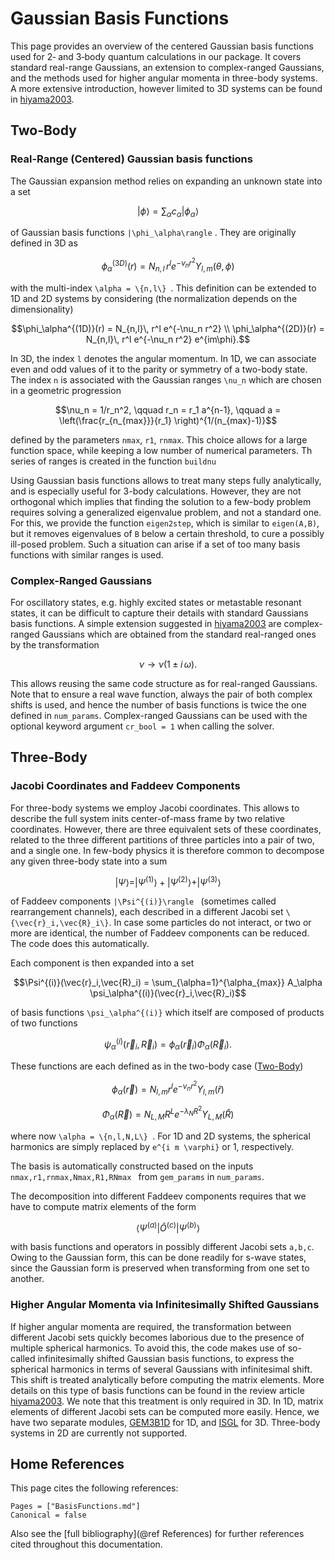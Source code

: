 
# Gaussian Basis Functions

This page provides an overview of the centered Gaussian basis functions used for 2‑ and 3‑body quantum calculations in our package. It covers standard real-range Gaussians, an extension to complex-ranged Gaussians, and the methods used for higher angular momenta in three-body systems. A more extensive introduction, however limited to 3D systems can be found in [hiyama2003](@cite).

## Two-Body

### Real-Range (Centered) Gaussian basis functions

The Gaussian expansion method relies on expanding an unknown state into a set
```math
|\phi\rangle = \sum_\alpha c_\alpha |\phi_\alpha\rangle
```
of Gaussian basis functions `` |\phi_\alpha\rangle `` . They are originally defined in 3D as
```math
\phi_\alpha^{(3D)}(r) = N_{n,l}\, r^l e^{-\nu_n r^2} Y_{l,m}(\theta,\phi)
```
with the multi-index `` \alpha = \{n,l\}  ``. This definition can be extended to 1D and 2D systems by considering (the normalization depends on the dimensionality)
```math
\phi_\alpha^{(1D)}(r) = N_{n,l}\, r^l e^{-\nu_n r^2} \\
\phi_\alpha^{(2D)}(r) = N_{n,l}\, r^l e^{-\nu_n r^2} e^{im\phi}.
```

In 3D, the index `` l `` denotes the angular momentum. In 1D, we can associate even and odd values of it to the parity or symmetry of a two-body state. The index `` n `` is associated with the Gaussian ranges `` \nu_n `` which are chosen in a geometric progression
```math
\nu_n = 1/r_n^2, \qquad r_n = r_1 a^{n-1}, \qquad a = \left(\frac{r_{n_{max}}}{r_1} \right)^{1/(n_{max}-1)}
```
defined by the parameters `nmax`, `r1`, `rnmax`. This choice allows for a large function space, while keeping a low number of numerical parameters. Th series of ranges is created in the function `buildnu`

Using Gaussian basis functions allows to treat many steps fully analytically, and is especially useful for 3-body calculations. However, they are not orthogonal which implies that finding the solution to a few-body problem requires solving a generalized eigenvalue problem, and not a standard one. For this, we provide the function `eigen2step`, which is similar to `eigen(A,B)`, but it removes eigenvalues of `B` below a certain threshold, to cure a possibly ill-posed problem. Such a situation can arise if a set of too many basis functions with similar ranges is used.

### Complex-Ranged Gaussians

For oscillatory states, e.g. highly excited states or metastable resonant states, it can be difficult to capture their details with standard Gaussians basis functions. A simple extension suggested in [hiyama2003](@cite) are complex-ranged Gaussians which are obtained from the standard real-ranged ones by the transformation
```math
\nu \to \nu (1 \pm i\,\omega).
```
This allows reusing the same code structure as for real-ranged Gaussians. Note that to ensure a real wave function, always the pair of both complex shifts is used, and hence the number of basis functions is twice the one defined in `num_params`. Complex-ranged Gaussians can be used with the optional keyword argument `cr_bool = 1` when calling the solver.


## Three-Body

### Jacobi Coordinates and Faddeev Components

For three-body systems we employ Jacobi coordinates. This allows to describe the full system inits center-of-mass frame by two relative coordinates. However, there are three equivalent sets of these coordinates, related to the three different partitions of three particles into a pair of two, and a single one. In few-body physics it is therefore common to decompose any given three-body state into a sum
```math
|\Psi\rangle = |\Psi^{(1)}\rangle + |\Psi^{(2)}\rangle + |\Psi^{(3)}\rangle
```
of Faddeev components `` |\Psi^{(i)}\rangle  `` (sometimes called rearrangement channels), each described in a different Jacobi set `` \{\vec{r}_i,\vec{R}_i\} ``. In case some particles do not interact, or two or more are identical, the number of Faddeev components can be reduced. The code does this automatically.

Each component is then expanded into a set
```math
\Psi^{(i)}(\vec{r}_i,\vec{R}_i) = \sum_{\alpha=1}^{\alpha_{max}} A_\alpha \psi_\alpha^{(i)}(\vec{r}_i,\vec{R}_i)
```
of basis functions `` \psi_\alpha^{(i)} `` which itself are composed of products of two functions
```math
\psi_\alpha^{(i)}(\vec{r}_i,\vec{R}_i) = \phi_\alpha(\vec{r}_i) \Phi_\alpha(\vec{R}_i).
```
These functions are each defined as in the two-body case ([Two-Body](@ref))
```math
\phi_\alpha(\vec{r}) = N_{l,m} r^l e^{-\nu_n r^2} Y_{l,m}(\hat{r})
```
```math
\Phi_\alpha(\vec{R}) = N_{L,M} R^L e^{-\lambda_N R^2} Y_{L,M}(\hat{R})
```
where now `` \alpha = \{n,l,N,L\}  ``. For 1D and 2D systems, the spherical harmonics are simply replaced by `` e^{i m \varphi} `` or 1, respectively.

The basis is automatically constructed based on the inputs `nmax,r1,rnmax,Nmax,R1,RNmax ` from `gem_params` in `num_params`.

The decomposition into different Faddeev components requires that we have to compute matrix elements of the form
```math
\langle \Psi^{(a)} | \hat{O}^{(c)} |\Psi^{(b)}\rangle
```
with basis functions and operators in possibly different Jacobi sets `` a,b,c ``. Owing to the Gaussian form, this can be done readily for s-wave states, since the Gaussian form is preserved when transforming from one set to another.

### Higher Angular Momenta via Infinitesimally Shifted Gaussians
If higher angular momenta are required, the transformation between different Jacobi sets quickly becomes laborious due to the presence of multiple spherical harmonics. To avoid this, the code makes use of so-called infinitesimally shifted Gaussian basis functions, to express the spherical harmonics in terms of several Gaussians with infinitesimal shift. This shift is treated analytically before computing the matrix elements. More details on this type of basis functions can be found in the review article [hiyama2003](@cite). We note that this treatment is only required in 3D. In 1D, matrix elements of different Jacobi sets can be computed more easily. Hence, we have two separate modules, [GEM3B1D](@ref) for 1D, and [ISGL](@ref) for 3D. Three-body systems in 2D are currently not supported.


## Home References

This page cites the following references:

```@bibliography
Pages = ["BasisFunctions.md"]
Canonical = false
```

Also see the [full bibliography](@ref References) for further references cited throughout this documentation.